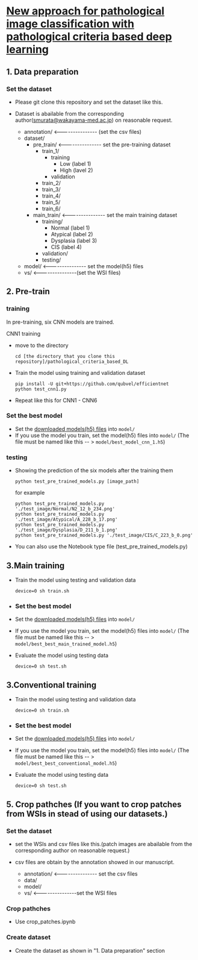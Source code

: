 # [New approach for pathological image classification with pathological criteria based deep learning]()


## 1. Data preparation
### Set the dataset
- Please git clone this repository and set the dataset like this.
- Dataset is abailable from the corresponding author(smurata@wakayama-med.ac.jp) on reasonable request.
     
    - annotation/    <--------------- (set the csv files)
    - dataset/
        - pre_train/    <--------------- set the pre-training dataset
            - train_1/
                - training
                    - Low (label 1)
                    - High (lavel 2)
                - validation
            - train_2/
            - train_3/
            - train_4/
            - train_5/
            - train_6/
        - main_train/    <--------------- set the main training dataset
            - training/
                - Normal (label 1)
                - Atypical (label 2)
                - Dysplasia (label 3)
                - CIS (label 4)
            - validation/
            - testing/
    - model/    <--------------- set the model(h5) files
    - vs/    <---------------(set the WSI files)

## 2. Pre-train
### training
In pre-training, six CNN models are trained. 

CNN1 training
- move to the directory
    ```
    cd [the directory that you clone this repository]/pathological_criteria_based_DL
    ```
- Train the model using training and validation dataset
    ```
    pip install -U git+https://github.com/qubvel/efficientnet
    python test_cnn1.py
    ```
- Repeat like this for CNN1 - CNN6

### Set the best model
- Set the [downloaded models(h5) files](https://figshare.com/s/0a2a8c8e967786f735bd) into ```model/``` 
- If you use the model you train, set the model(h5) files into ```model/``` (The file must be named like this -- > ```model/best_model_cnn_1.h5```)

### testing
- Showing the prediction of the six models after the training them

    ```
    python test_pre_trained_models.py [image_path]
    ```
    for example
    ```
    python test_pre_trained_models.py './test_image/Normal/N2_12_b_234.png'
    python test_pre_trained_models.py './test_image/Atypical/A_228_b_17.png'
    python test_pre_trained_models.py './test_image/Dysplasia/D_211_b_1.png'
    python test_pre_trained_models.py './test_image/CIS/C_223_b_0.png'
    ```
- You can also use the Notebook type file (test_pre_trained_models.py)  

## 3.Main training
- Train the model using testing and validation data 
    ```
    device=0 sh train.sh
    ```
- ### Set the best model
- Set the [downloaded models(h5) files](https://figshare.com/s/0a2a8c8e967786f735bd) into ```model/``` 
- If you use the model you train, set the model(h5) files into ```model/``` (The file must be named like this -- > ```model/best_best_main_trained_model.h5```)

- Evaluate the model using testing data
    ```
    device=0 sh test.sh
    ```


## 3.Conventional training
- Train the model using testing and validation data 
    ```
    device=0 sh train.sh
    ```
- ### Set the best model
- Set the [downloaded models(h5) files](https://figshare.com/s/0a2a8c8e967786f735bd) into ```model/``` 
- If you use the model you train, set the model(h5) files into ```model/``` (The file must be named like this -- > ```model/best_best_conventional_model.h5```)

- Evaluate the model using testing data
    ```
    device=0 sh test.sh
    ```

## 5. Crop pathches (If you want to crop patches from WSIs in stead of using our datasets.)
### Set the dataset
- set the WSIs and csv files like this.(patch images are abailable from the corresponding author on reasonable request.)
- csv files are obtain by the annotation showed in our manuscript.
     
    - annotation/  <--------------- set the csv files
    - data/
    - model/
    - vs/  <---------------set the WSI files
    
### Crop pathches
- Use crop_patches.ipynb

### Create dataset
- Create the dataset as shown in "1. Data preparation" section
